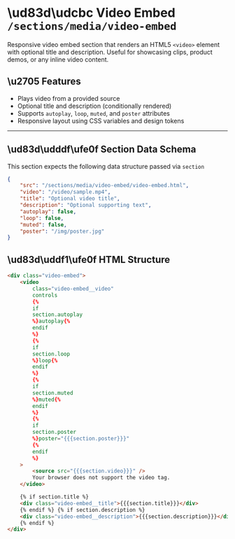 # \ud83d\udcbc Video Embed `/sections/media/video-embed`

Responsive video embed section that renders an HTML5 `<video>` element with optional title and description. Useful for showcasing clips, product demos, or any inline video content.

## \u2705 Features

-   Plays video from a provided source
-   Optional title and description (conditionally rendered)
-   Supports `autoplay`, `loop`, `muted`, and `poster` attributes
-   Responsive layout using CSS variables and design tokens

---

## \ud83d\udddf\ufe0f Section Data Schema

This section expects the following data structure passed via `section`

```json
{
	"src": "/sections/media/video-embed/video-embed.html",
	"video": "/video/sample.mp4",
	"title": "Optional video title",
	"description": "Optional supporting text",
	"autoplay": false,
	"loop": false,
	"muted": false,
	"poster": "/img/poster.jpg"
}
```

## \ud83d\uddf1\ufe0f HTML Structure

```html
<div class="video-embed">
	<video
		class="video-embed__video"
		controls
		{%
		if
		section.autoplay
		%}autoplay{%
		endif
		%}
		{%
		if
		section.loop
		%}loop{%
		endif
		%}
		{%
		if
		section.muted
		%}muted{%
		endif
		%}
		{%
		if
		section.poster
		%}poster="{{{section.poster}}}"
		{%
		endif
		%}
	>
		<source src="{{{section.video}}}" />
		Your browser does not support the video tag.
	</video>

	{% if section.title %}
	<div class="video-embed__title">{{{section.title}}}</div>
	{% endif %} {% if section.description %}
	<div class="video-embed__description">{{{section.description}}}</div>
	{% endif %}
</div>
```

